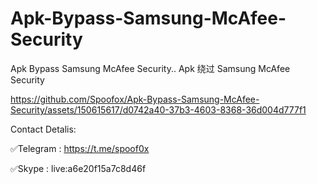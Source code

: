 # Apk-Bypass-Samsung-McAfee-Security
Apk Bypass Samsung McAfee Security..
Apk 绕过 Samsung McAfee Security


https://github.com/Spoofox/Apk-Bypass-Samsung-McAfee-Security/assets/150615617/d0742a40-37b3-4603-8368-36d004d777f1







Contact Detalis:

✅Telegram : https://t.me/spoof0x

✅Skype : live:a6e20f15a7c8d46f


